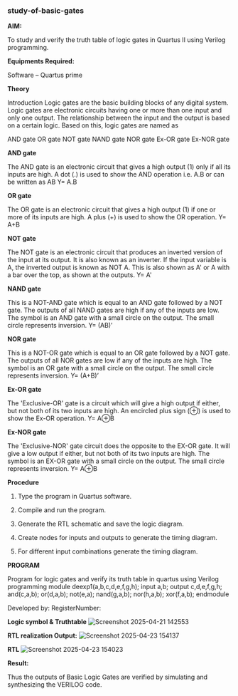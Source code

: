 ### study-of-basic-gates

**AIM:** 

To study and verify the truth table of logic gates in Quartus II using Verilog programming.

**Equipments Required:**

Software – Quartus prime 

**Theory**

Introduction Logic gates are the basic building blocks of any digital system. Logic gates are electronic circuits having one or more than one input and only one output. The relationship between the input and the output is based on a certain logic. Based on this, logic gates are named as

AND gate OR gate NOT gate NAND gate NOR gate Ex-OR gate Ex-NOR gate

**AND gate**

The AND gate is an electronic circuit that gives a high output (1) only if all its inputs are high. A dot (.) is used to show the AND operation i.e. A.B or can be written as AB
Y= A.B

**OR gate** 

The OR gate is an electronic circuit that gives a high output (1) if one or more of its inputs are high. A plus (+) is used to show the OR operation.
Y= A+B

**NOT gate**

The NOT gate is an electronic circuit that produces an inverted version of the input at its output. It is also known as an inverter. If the input variable is A, the inverted output is known as NOT A. This is also shown as A' or A with a bar over the top, as shown at the outputs.
Y= A'

**NAND gate**

This is a NOT-AND gate which is equal to an AND gate followed by a NOT gate. The outputs of all NAND gates are high if any of the inputs are low. The symbol is an AND gate with a small circle on the output. The small circle represents inversion.
Y= (AB)’

**NOR gate**

This is a NOT-OR gate which is equal to an OR gate followed by a NOT gate. The outputs of all NOR gates are low if any of the inputs are high. The symbol is an OR gate with a small circle on the output. The small circle represents inversion.
Y= (A+B)’

**Ex-OR gate**

The 'Exclusive-OR' gate is a circuit which will give a high output if either, but not both of its two inputs are high. An encircled plus sign (⊕) is used to show the Ex-OR operation.
Y= A⊕B

**Ex-NOR gate**

The 'Exclusive-NOR' gate circuit does the opposite to the EX-OR gate. It will give a low output if either, but not both of its two inputs are high. The symbol is an EX-OR gate with a small circle on the output. The small circle represents inversion.
Y= A⊕B

**Procedure** 

1.	Type the program in Quartus software.

2.	Compile and run the program.

3.	Generate the RTL schematic and save the logic diagram.

4.	Create nodes for inputs and outputs to generate the timing diagram.

5.	For different input combinations generate the timing diagram.


**PROGRAM**

Program for logic gates and verify its truth table in quartus using Verilog programming
module deexp1(a,b,c,d,e,f,g,h);
input a,b;
output c,d,e,f,g,h;
and(c,a,b);
or(d,a,b);
not(e,a);
nand(g,a,b);
nor(h,a,b);
xor(f,a,b);
endmodule

 Developed by: RegisterNumber: 
 
**Logic symbol & Truthtable**
![Screenshot 2025-04-21 142553](https://github.com/user-attachments/assets/88950467-0a43-418d-ba96-cef389fb9078)


**RTL realization Output:** 
![Screenshot 2025-04-23 154137](https://github.com/user-attachments/assets/3e0620c2-c32a-497f-95c2-91ec1efe1c0a)



**RTL**
![Screenshot 2025-04-23 154023](https://github.com/user-attachments/assets/0a106e86-90cd-4a96-9f5f-a455289c5307)



**Result:**

Thus the outputs of Basic Logic Gates are verified by simulating and synthesizing the VERILOG code.




